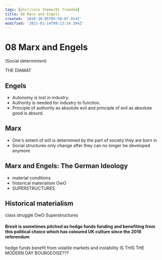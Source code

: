 ```yaml
---
tags: [phil/core theme/01 freedom]
title: 08 Marx and Engels
created: '2020-10-05T09:50:07.914Z'
modified: '2021-01-14T09:13:14.394Z'
---
```


# 08 Marx and Engels

(Social determinism)

THE DIAMAT

## Engels
- Autonomy is lost in industry.
- Authority is needed for industry to function.
- Principle of authority as absolute evil and principle of evil as absolute good is absurd.

## Marx
- One's extent of will is determined by the part of society they are born in
- Social structures only change after they can no longer be developed anymore

## Marx and Engels: The German Ideology
- material conditions
- historical materialism OwO
- SUPERSTRUCTURES

## Historical materialism

class struggle OwO
Superstructures

#### Brexit is sometimes pitched as hedge funds funding and benefiting from this political choice which has coloured UK culture since the 2016 referendum
hedge funds benefit from volatile markets and instability
IS THIS THE MODERN DAY BOURGEOISE???


